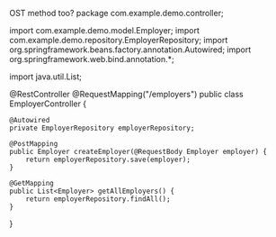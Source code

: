 OST method too?
package com.example.demo.controller;

import com.example.demo.model.Employer;
import com.example.demo.repository.EmployerRepository;
import org.springframework.beans.factory.annotation.Autowired;
import org.springframework.web.bind.annotation.*;

import java.util.List;

@RestController
@RequestMapping("/employers")
public class EmployerController {

    @Autowired
    private EmployerRepository employerRepository;

    @PostMapping
    public Employer createEmployer(@RequestBody Employer employer) {
        return employerRepository.save(employer);
    }

    @GetMapping
    public List<Employer> getAllEmployers() {
        return employerRepository.findAll();
    }
}
